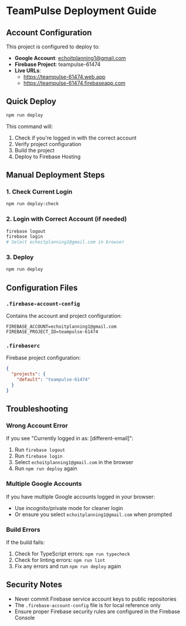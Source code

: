 # TeamPulse Deployment Guide

## Account Configuration

This project is configured to deploy to:
- **Google Account**: echoitplanning1@gmail.com
- **Firebase Project**: teampulse-61474
- **Live URLs**: 
  - https://teampulse-61474.web.app
  - https://teampulse-61474.firebaseapp.com

## Quick Deploy

```bash
npm run deploy
```

This command will:
1. Check if you're logged in with the correct account
2. Verify project configuration
3. Build the project
4. Deploy to Firebase Hosting

## Manual Deployment Steps

### 1. Check Current Login
```bash
npm run deploy:check
```

### 2. Login with Correct Account (if needed)
```bash
firebase logout
firebase login
# Select echoitplanning1@gmail.com in browser
```

### 3. Deploy
```bash
npm run deploy
```

## Configuration Files

### `.firebase-account-config`
Contains the account and project configuration:
```
FIREBASE_ACCOUNT=echoitplanning1@gmail.com
FIREBASE_PROJECT_ID=teampulse-61474
```

### `.firebaserc`
Firebase project configuration:
```json
{
  "projects": {
    "default": "teampulse-61474"
  }
}
```

## Troubleshooting

### Wrong Account Error
If you see "Currently logged in as: [different-email]":
1. Run `firebase logout`
2. Run `firebase login`
3. Select `echoitplanning1@gmail.com` in the browser
4. Run `npm run deploy` again

### Multiple Google Accounts
If you have multiple Google accounts logged in your browser:
- Use incognito/private mode for cleaner login
- Or ensure you select `echoitplanning1@gmail.com` when prompted

### Build Errors
If the build fails:
1. Check for TypeScript errors: `npm run typecheck`
2. Check for linting errors: `npm run lint`
3. Fix any errors and run `npm run deploy` again

## Security Notes

- Never commit Firebase service account keys to public repositories
- The `.firebase-account-config` file is for local reference only
- Ensure proper Firebase security rules are configured in the Firebase Console